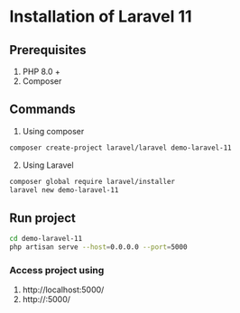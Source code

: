 # Installation of Laravel 11

## Prerequisites

1. PHP 8.0 +
2. Composer

## Commands

1. Using composer

```bash
composer create-project laravel/laravel demo-laravel-11
```

2. Using Laravel

```bash
composer global require laravel/installer
laravel new demo-laravel-11
```

## Run project

```bash
cd demo-laravel-11
php artisan serve --host=0.0.0.0 --port=5000
```

### Access project using

1. http://localhost:5000/
1. http://<your-IP-address>:5000/
